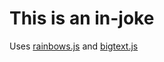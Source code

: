 # This is an in-joke

Uses [rainbows.js](https://files.ryannagle.net/rainbows/example/) and [bigtext.js](https://github.com/zachleat/BigText)
